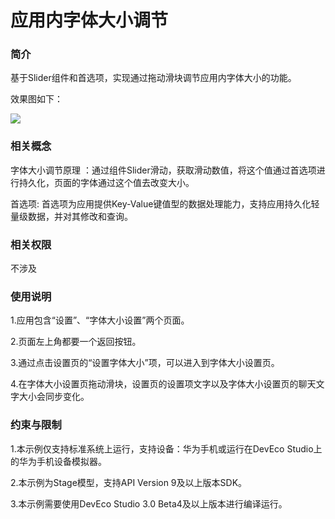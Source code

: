 # 应用内字体大小调节

### 简介

基于Slider组件和首选项，实现通过拖动滑块调节应用内字体大小的功能。

效果图如下：

![](screenshots/device/SetAppFontSize.gif)

### 相关概念

字体大小调节原理 ：通过组件Slider滑动，获取滑动数值，将这个值通过首选项进行持久化，页面的字体通过这个值去改变大小。

首选项: 首选项为应用提供Key-Value键值型的数据处理能力，支持应用持久化轻量级数据，并对其修改和查询。

### 相关权限

不涉及

### 使用说明

1.应用包含“设置”、“字体大小设置”两个页面。

2.页面左上角都要一个返回按钮。

3.通过点击设置页的“设置字体大小”项，可以进入到字体大小设置页。

4.在字体大小设置页拖动滑块，设置页的设置项文字以及字体大小设置页的聊天文字大小会同步变化。

### 约束与限制

1.本示例仅支持标准系统上运行，支持设备：华为手机或运行在DevEco Studio上的华为手机设备模拟器。

2.本示例为Stage模型，支持API Version 9及以上版本SDK。

3.本示例需要使用DevEco Studio 3.0 Beta4及以上版本进行编译运行。